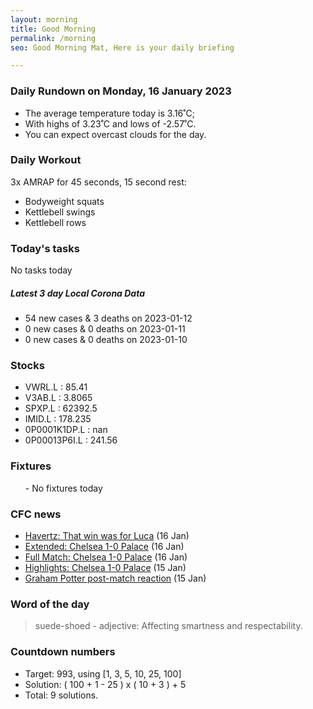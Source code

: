 ```yaml
---
layout: morning
title: Good Morning
permalink: /morning
seo: Good Morning Mat, Here is your daily briefing

---
```


<!-- weather_marker starts -->
### Daily Rundown on Monday, 16 January 2023

- The average temperature today is 3.16˚C;
- With highs of 3.23˚C and lows of -2.57˚C.
- You can expect overcast clouds for the day.

<!-- weather_marker ends -->

### Daily Workout
<!-- workout_marker starts -->
3x AMRAP for 45 seconds, 15 second rest:

- Bodyweight squats
- Kettlebell swings
- Kettlebell rows

<!-- workout_marker ends -->

### Today's tasks
<!-- task_marker starts -->
No tasks today
<!-- task_marker ends -->

<!-- c19_marker starts -->
##### Latest 3 day Local Corona Data

- 54 new cases & 3 deaths on 2023-01-12
- 0 new cases & 0 deaths on 2023-01-11
- 0 new cases & 0 deaths on 2023-01-10

<!-- c19_marker ends -->

### Stocks

<!-- stocks_marker starts -->

- VWRL.L : 85.41
- V3AB.L : 3.8065
- SPXP.L : 62392.5
- IMID.L : 178.235
- 0P0001K1DP.L : nan
- 0P00013P6I.L : 241.56

<!-- stocks_marker ends -->

### Fixtures

<!-- sports_marker starts -->

<ul>
- No fixtures today</ul>

<!-- sports_marker ends -->

### CFC news

<!-- cfc_marker starts -->
- [Havertz: That win was for Luca](https://chelseafc.com/en/news/article/havertz-that-win-was-for-luca) (16 Jan)
- [Extended: Chelsea 1-0 Palace](https://chelseafc.com/en/video/23015-epl-crystal-palace-v-chelsea-ext-highlights-webapp-1) (16 Jan)
- [Full Match: Chelsea 1-0 Palace](https://chelseafc.com/en/video/chelsea-v-crystal-palace-1-0-or-full-match-or-premier-league) (16 Jan)
- [Highlights: Chelsea 1-0 Palace](https://chelseafc.com/en/video/230112-epl-chelsea-v-crystal-palace-2min-highlights-webapp) (15 Jan)
- [Graham Potter post-match reaction](https://chelseafc.com/en/video/graham-potter-post-match-reaction) (15 Jan)

<!-- cfc_marker ends -->

### Word of the day
<!-- word_marker starts -->

 > suede-shoed - adjective: Affecting smartness and respectability.

<!-- word_marker ends -->

### Countdown numbers
<!-- game_marker starts -->

- Target: 993, using [1, 3, 5, 10, 25, 100]
- Solution: ( 100 + 1 - 25 ) x ( 10 + 3 ) + 5
- Total: 9 solutions.

<!-- game_marker ends -->